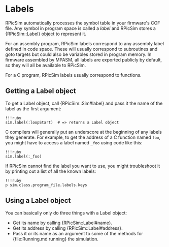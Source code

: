 Labels
====

RPicSim automatically processes the symbol table in your firmware's COF file.
Any symbol in program space is called a _label_ and RPicSim stores a {RPicSim::Label} object to represent it.

For an assembly program, RPicSim labels correspond to any assembly label defined in code space.
These will usually correspond to subroutines and goto targets but could also be variables stored in program memory.
In firmware assembled by MPASM, all labels are exported publicly by default, so they will all be available to RPicSim.

For a C program, RPicSim labels usually correspond to functions.

Getting a Label object
---

To get a Label object, call {RPicSim::Sim#label} and pass it the name of the label as the first argument:

    !!!ruby
    sim.label(:loopStart)  # => returns a Label object

C compilers will generally put an underscore at the beginning of any labels they generate.  For example, to get the address of a C function named `foo`, you might have to access a label named `_foo` using code like this:

    !!!ruby
    sim.label(:_foo)

If RPicSim cannot find the label you want to use, you might troubleshoot it by printing out a list of all the known labels:

    !!!ruby
    p sim.class.program_file.labels.keys


Using a Label object
----

You can basically only do three things with a Label object:

* Get its name by calling {RPicSim::Label#name}.
* Get its address by calling {RPicSim::Label#address}.
* Pass it or its name as an argument to some of the methods for {file:Running.md running} the simulation.
